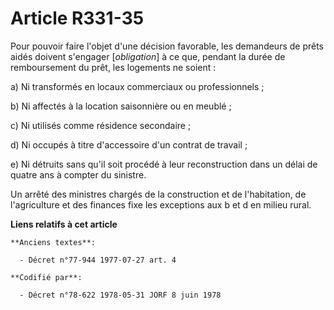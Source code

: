 # Article R331-35

Pour pouvoir faire l'objet d'une décision favorable, les demandeurs de prêts aidés doivent s'engager [*obligation*] à ce que,
pendant la durée de remboursement du prêt, les logements ne soient :

a) Ni transformés en locaux commerciaux ou professionnels ;

b) Ni affectés à la location saisonnière ou en meublé ;

c) Ni utilisés comme résidence secondaire ;

d) Ni occupés à titre d'accessoire d'un contrat de travail ;

e) Ni détruits sans qu'il soit procédé à leur reconstruction dans un délai de quatre ans à compter du sinistre.

Un arrêté des ministres chargés de la construction et de l'habitation, de l'agriculture et des finances fixe les exceptions
aux b et d en milieu rural.

**Liens relatifs à cet article**

	**Anciens textes**:

	  - Décret n°77-944 1977-07-27 art. 4

	**Codifié par**:

	  - Décret n°78-622 1978-05-31 JORF 8 juin 1978
